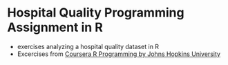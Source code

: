 # Hospital Quality Programming Assignment in R
* exercises analyzing a hospital quality dataset in R
* Excercises from [Coursera R Programming by Johns Hopkins University](https://www.coursera.org/learn/r-programming/home/welcome)

